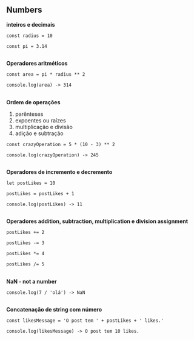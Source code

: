 ##  Numbers
**inteiros e decimais**

~~~
const radius = 10

const pi = 3.14
~~~

##
**Operadores aritméticos**

~~~
const area = pi * radius ** 2

console.log(area) -> 314
~~~

##
**Ordem de operações**

1. parênteses
2. expoentes ou raízes
3. multiplicação e divisão
4. adição e subtração

~~~
const crazyOperation = 5 * (10 - 3) ** 2

console.log(crazyOperation) -> 245
~~~

##
**Operadores de incremento e decremento**

~~~
let postLikes = 10

postLikes = postLikes + 1

console.log(postLikes) -> 11
~~~

##
**Operadores addition, subtraction, multiplication e division assignment**

~~~
postLikes += 2

postLikes -= 3

postLikes *= 4

postLikes /= 5
~~~

##
**NaN - not a number**

~~~
console.log(7 / 'olá') -> NaN
~~~

##
**Concatenação de string com número**

~~~
const likesMessage = 'O post tem ' + postLikes + ' likes.'

console.log(likesMessage) -> O post tem 10 likes.
~~~
